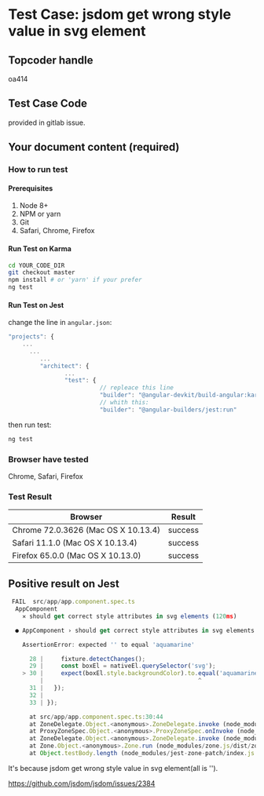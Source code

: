 # Test Case: jsdom get wrong style value in svg element

## Topcoder handle

oa414

## Test Case Code 

provided in gitlab issue.

## Your document content (required)


### How to run test

#### Prerequisites

1. Node 8+
2. NPM or yarn
3. Git
4. Safari, Chrome, Firefox

#### Run Test on Karma

```bash
cd YOUR_CODE_DIR
git checkout master
npm install # or 'yarn' if your prefer
ng test
```
#### Run Test on Jest

change the line in `angular.json`:

```javascript
"projects": {
    ...
      ...
         ...
         "architect": {
                ...
                "test": {
                          // repleace this line 
                          "builder": "@angular-devkit/build-angular:karma" 
                          // whith this:
                          "builder": "@angular-builders/jest:run"

```

then run test:

```bash
ng test
```

### Browser have tested

Chrome, Safari, Firefox

### Test Result

| Browser | Result |
| ------ | ------ |
| Chrome 72.0.3626 (Mac OS X 10.13.4) | success |
| Safari 11.1.0 (Mac OS X 10.13.4)  | success | 
| Firefox 65.0.0 (Mac OS X 10.13.0) | success | 


## Positive result on Jest 


```javascript
 FAIL  src/app/app.component.spec.ts
  AppComponent
    ✕ should get correct style attributes in svg elements (120ms)

  ● AppComponent › should get correct style attributes in svg elements

    AssertionError: expected '' to equal 'aquamarine'

      28 |     fixture.detectChanges();
      29 |     const boxEl = nativeEl.querySelector('svg');
    > 30 |     expect(boxEl.style.backgroundColor).to.equal('aquamarine');
         |                                            ^
      31 |   });
      32 |
      33 | });

      at src/app/app.component.spec.ts:30:44
      at ZoneDelegate.Object.<anonymous>.ZoneDelegate.invoke (node_modules/zone.js/dist/zone.js:391:26)
      at ProxyZoneSpec.Object.<anonymous>.ProxyZoneSpec.onInvoke (node_modules/zone.js/dist/proxy.js:129:39)
      at ZoneDelegate.Object.<anonymous>.ZoneDelegate.invoke (node_modules/zone.js/dist/zone.js:390:52)
      at Zone.Object.<anonymous>.Zone.run (node_modules/zone.js/dist/zone.js:150:43)
      at Object.testBody.length (node_modules/jest-zone-patch/index.js:50:27)
```


It's because jsdom get wrong style value in svg element(all is '').


https://github.com/jsdom/jsdom/issues/2384
